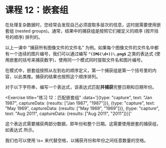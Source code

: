 # 课程 12：嵌套组

在处理复杂数据时，您经常会发现自己必须提取多层次的信息，这时就需要使用嵌套组 (nested groups)。通常，结果中的捕获组是按照它们被定义的顺序 (按开括号的顺序) 排列的。

以上一课中 "捕获所有图像文件的文件名" 为例。如果每个图像文件的文件名中都有一个连续的图片编号，我们可以通过编写 **`^(IMG(\d+))\.png$`** 之类的表达式 (使用嵌套的括号来捕获数字)，使用同一个模式同时提取文件名和图片编号。

在模式中，嵌套组按照从左到右的顺序定义，第一个捕获组是第一个括号里的内容，以此类推。捕获的结果也按照这个顺序排列。

对于以下字符串，编写一个表达式，该表达式匹配**并捕获**完整日期和日期年份。

<Exercise
  title="练习 12：匹配嵌套组"
  :data='[{type: "capture", text: "Jan 1987", captureData: {results: ["Jan 1987", "1987"]}}, {type: "capture", text: "May 1969", captureData: {results: ["May 1969", "1969"]}}, {type: "capture", text: "Aug 2011", captureData: {results: ["Aug 2011", "2011"]}}]'
>
这个表达式需要捕获两部分数据，即年份和整个日期。这需要使用嵌套的捕获组，如表达式 <SolutionLink text="(\w+ (\d+))" /> 所示。

我们也可以使用 \s+ 来代替空格，以捕获月份和年份之间任意数量的空格。

</Exercise>